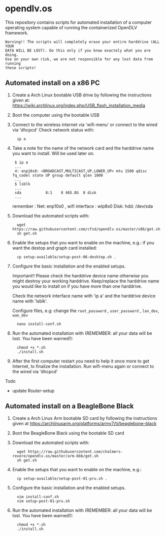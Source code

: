 # opendlv.os

This repository contains scripts for automated installation of a computer
operating system capable of running the containerized OpenDLV framework.

    Warning!! The scripts will completely erase your entire harddrive (ALL YOUR 
    DATA WILL BE LOST). Do this only if you know exactely what you are doing. 
    Use on your own risk, we are not responsible for any lost data from running 
    these scripts!

## Automated install on a x86 PC

1. Create a Arch Linux bootable USB drive by following the instructions given 
   at: https://wiki.archlinux.org/index.php/USB_flash_installation_media

2. Boot the computer using the bootable USB
3. Connect to the wireless internet via 'wifi-menu' or connect to the wired via 'dhcpcd'
   Check network status with:

   ```
     ip a
   ```

4. Take a note for the name of the network card and the harddrive name you want to install. Will be used later on.
  
   ```
    $ ip a 
    ...
    4: enp10s0: <BROADCAST,MULTICAST,UP,LOWER_UP> mtu 1500 qdisc fq_codel state UP group default qlen 1000
    ...
    $ lsblk
    ...
    sda           8:1    0 465.8G  0 disk
    ...
   ```

    remember : Net: enp10s0 , wifi interface : wlp8s0  Disk: hdd: /dev/sda

5. Download the automated scripts with:

   ```
     wget https://raw.githubusercontent.com/cfsd/opendlv.os/master/x86/get.sh
     sh get.sh
   ```
6. Enable the setups that you want to enable on the machine, e.g.:
  if you want the destop and graph card installed:   
   ```
     cp setup-available/setup-post-06-desktop.sh .
   ```
7. Configure the basic installation and the enabled setups. 
   
   Important!! Please check the harddrive device name otherwise you might destroy your working harddrive. Keep/replace the harddrive name you would like to install on if you have more than one harddrive.

   Check the network interface name with 'ip a' and the harddrive device name with 'lsblk'.

   Configure files, e.g:
   change the ```root_password``` ,  ```user_password``` , ```lan_dev```, ```wan_dev```
   ```
     nano install-conf.sh 
   ``` 

8. Run the automated installation with (REMEMBER: all your data will be lost. You have been warned!):

   ```
     chmod +x *.sh
     ./install.sh
   ```
9. After the first computer restart you need to help it once more to get Internet, to finalize the installation. Run wifi-menu again or connect to the wired via 'dhcpcd'

Todo
- update Router-setup

## Automated install on a BeagleBone Black

1. Create a Arch Linux Arm bootable SD card by following the instructions given
   at https://archlinuxarm.org/platforms/armv7/ti/beaglebone-black
2. Boot the BeagleBone Black using the bootable SD card
3. Download the automated scripts with:

   ```
     wget https://raw.githubusercontent.com/chalmers-revere/opendlv.os/master/arm-bbb/get.sh
     sh get.sh
   ```
4. Enable the setups that you want to enable on the machine, e.g.:

   ```
     cp setup-available/setup-post-01-pru.sh .
   ```
5. Configure the basic installation and the enabled setups.

   ```
     vim install-conf.sh
     vim setup-post-01-pru.sh
   ```
6. Run the automated installation with (REMEMBER: all your data will be lost. You have been warned!):

   ```
     chmod +x *.sh
     ./install.sh
   ```
